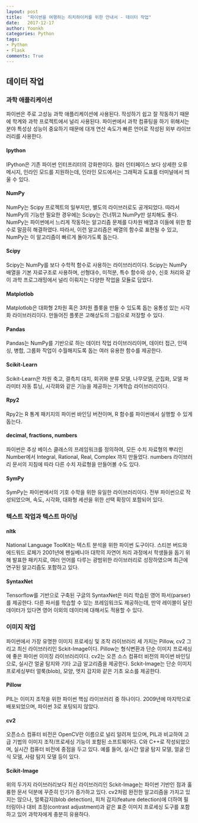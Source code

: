 ```yaml
---
layout: post
title:  "파이썬을 여행하는 히치하이커를 위한 안내서 - 데이터 작업"
date:   2017-12-17
author: Yoonkh
categories: Python
tags:   
- Python
- Flask
comments: True
---
```


## 데이터 작업 

### 과학 애플리케이션 

파이썬은 주로 고성능 과학 애플리케이션에 사용된다. 작성하기 쉽고 잘 작동하기 때문에 학계와 과학 프로젝트에서 널리 사용된다. 파이썬에서 과학 컴퓨팅을 하기 위해서는 분야 특성상 성능이 중요하기 때문에 대개 연산 속도가 빠른 언어로 작성된 외부 라이브러리를 사용한다. 

#### Ipython

IPython은 기존 파이썬 인터프리터의 강화판이다. 컬러 인터페이스 보다 상세한 오류 메시지, 인라인 모드를 지원하는데, 인라인 모드에서는 그래픽과 도표를 터미널에서 띄울 수 있다. 

#### NumPy

NumPy는 Scipy 프로젝트의 일부지만, 별도의 라이브러로도 공개되었다. 따라서 NumPy의 기능만 필요한 경우에는 Scipy는 건너뛰고 NumPy만 설치해도 좋다. NumPy는 파이썬에서 느리게 작동하는 알고리즘 문제를 다차원 배열과 이들에 위한 함수로 말끔히 해결하였다. 따라서, 이런 알고리즘은 배열의 함수로 표현될 수 있고, NumPy는 이 알고리즘이 빠르게 돌아가도록 돕는다. 

#### Scipy

Scipy는 NumPy를 보다 수학적 함수로 사용하는 라이브러리이다. Scipy는 NumPy 배열을 기본 자료구조로 사용하며, 선형대수, 미적분, 특수 함수와 상수, 신호 처리와 같이 과학 프로그래밍에서 널리 이뤄지는 다양한 작업을 모듈로 담았다. 

#### Matplotlob

Matplotlob은 대화형 2차원 혹은 3차원 플롯을 만들 수 있도록 돕는 융통성 있는 시각화 라이브러리이다. 만들어진 플롯은 고해상도의 그림으로 저장할 수 있다. 

#### Pandas

Pandas는 NumPy를 기반으로 하는 데이터 작업 라이브러리이며, 데이터 접근, 인덱싱, 병합, 그룹화 작업이 수월해지도록 돕는 여러 유용한 함수를 제공한다. 

#### Scikit-Learn

Scikit-Learn은 차원 축고, 결측치 대치, 회귀와 분류 모델, 나무모델, 군집화, 모델 파라미터 자동 튜닝, 시각화와 같은 기능을 제공하는 기계학습 라이브러리이다. 

#### Rpy2

Rpy2는 R 통계 패키지의 파이썬 바인딩 버전이며, R 함수를 파이썬에서 실행할 수 있게 돕는다. 

#### decimal, fractions, numbers

파이썬은 추상 베이스 클래스의 프레임워크를 정의하여, 모든 수치 자료형의 뿌리인 Number에서 Integral, Rational, Real, Complex 까지 만들었다. numbers 라이브러리 문서의 지침에 따라 다른 수치 자료형을 만들어볼 수도 있다. 

#### SymPy

SymPy는 파이썬에서의 기호 수학을 위한 유일한 라이브러리이다. 전부 파이썬으로 작성되었으며, 속도, 시각화, 대화형 세션을 위한 선택 확장이 포함되어 있다. 

### 텍스트 작업과 텍스트 마이닝

#### nltk 

National Language ToolKit는 텍스트 분석을 위한 파이썬 도구이다. 스티븐 버드와 에드워드 로페가 2001년에 펜실베니아 대학의 자연어 처리 과정에서 학생들을 돕기 위해 발표한 패키지로, 여러 언어를 다루는 광범위한 라이브러리로 성장하였으며 최근에 연구된 알고리즘도 포함하고 있다. 

#### SyntaxNet

Tensorflow를 기반으로 구축된 구글의 SyntaxNet은 미리 학습된 영어 파서(parser)를 제공한다. 다른 파서를 학습할 수 있는 프레임워크도 제공하는데, 만약 레이블이 달린 데이터가 있다면 영어 이외의 데이터에 대해서도 적용할 수 있다. 

### 이미지 작업 

파이썬에서 가장 유명한 이미지 프로세싱 및 조작 라이브러리 세 가지는 Pillow, cv2 그리고 최신 라이브러리인 Sckit-Image이다. Pillow는 형식변환과 단순 이미지 프로세싱에 좋은 파이썬 이미징 라이브러리이다. cv2는 오픈 소스 컴퓨터 비전의 파이썬 바인딩으로, 실시간 얼굴 탐지와 기타 고급 알고리즘을 제공한다. Sckit-Image는 단순 이미지 프로세싱부터 얼룩(blob), 모양, 엣지 감지와 같은 기초 요소를 제공한다. 

#### Pillow

PIL는 이미지 조작을 위한 파이썬 핵심 라이브러리 중 하나이다. 2009년에 마지막으로 배포되었으며, 파이썬 3로 포팅되지 않았다. 

#### cv2 

오픈소스 컴퓨터 비전은 OpenCV란 이름으로 널리 알려져 있으며, PIL과 비교하여 고급 기법의 이미지 조작/프로세싱 기능이 포함된 소프트웨어다. C와 C++로 작성되었으며, 실시간 컴퓨터 비전에 중점을 두고 있다. 예를 들어, 실시간 얼굴 탐지 모델, 얼굴 인식 모델, 사람 탐지 모델 등이 있다. 

#### Scikit-Image

위의 두가지 라이브러리보다 최신 라이브러리인 Sckit-Image는 파이썬 기반인 점과 훌륭한 문서 덕분에 꾸준히 인기가 증가하고 있다. cv2처럼 완전한 알고리즘을 가지고 있지는 않으나, 얼룩감지(blob detection), 피처 감지(feature detection)에 더하여 필터링이나 대비 조정(contrast adjustment)과 같은 표준 이미지 프로세싱 도구를 포함하고 있어 과학자에게 충분히 유용하다.
